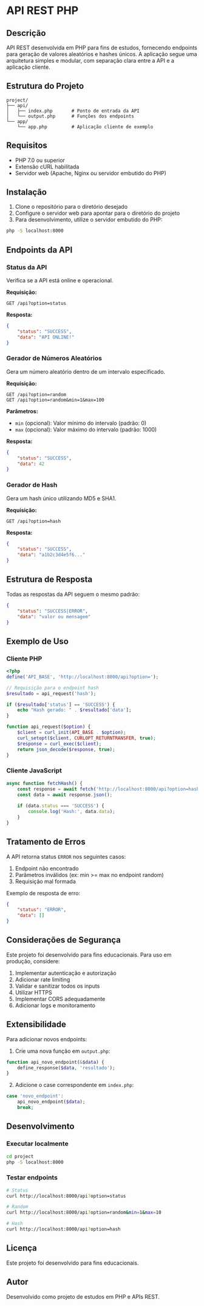 # API REST PHP

## Descrição

API REST desenvolvida em PHP para fins de estudos, fornecendo endpoints para geração de valores aleatórios e hashes únicos. A aplicação segue uma arquitetura simples e modular, com separação clara entre a API e a aplicação cliente.

## Estrutura do Projeto

```
project/
├── api/
│   ├── index.php       # Ponto de entrada da API
│   └── output.php      # Funções dos endpoints
└── app/
    └── app.php         # Aplicação cliente de exemplo
```

## Requisitos

- PHP 7.0 ou superior
- Extensão cURL habilitada
- Servidor web (Apache, Nginx ou servidor embutido do PHP)

## Instalação

1. Clone o repositório para o diretório desejado
2. Configure o servidor web para apontar para o diretório do projeto
3. Para desenvolvimento, utilize o servidor embutido do PHP:

```bash
php -S localhost:8000
```

## Endpoints da API

### Status da API

Verifica se a API está online e operacional.

**Requisição:**
```
GET /api?option=status
```

**Resposta:**
```json
{
    "status": "SUCCESS",
    "data": "API ONLINE!"
}
```

### Gerador de Números Aleatórios

Gera um número aleatório dentro de um intervalo especificado.

**Requisição:**
```
GET /api?option=random
GET /api?option=random&min=1&max=100
```

**Parâmetros:**
- `min` (opcional): Valor mínimo do intervalo (padrão: 0)
- `max` (opcional): Valor máximo do intervalo (padrão: 1000)

**Resposta:**
```json
{
    "status": "SUCCESS",
    "data": 42
}
```

### Gerador de Hash

Gera um hash único utilizando MD5 e SHA1.

**Requisição:**
```
GET /api?option=hash
```

**Resposta:**
```json
{
    "status": "SUCCESS",
    "data": "a1b2c3d4e5f6..."
}
```

## Estrutura de Resposta

Todas as respostas da API seguem o mesmo padrão:

```json
{
    "status": "SUCCESS|ERROR",
    "data": "valor ou mensagem"
}
```

## Exemplo de Uso

### Cliente PHP

```php
<?php
define('API_BASE', 'http://localhost:8000/api?option=');

// Requisição para o endpoint hash
$resultado = api_request('hash');

if ($resultado['status'] == 'SUCCESS') {
    echo "Hash gerado: " . $resultado['data'];
}

function api_request($option) {
    $client = curl_init(API_BASE . $option);
    curl_setopt($client, CURLOPT_RETURNTRANSFER, true);
    $response = curl_exec($client);
    return json_decode($response, true);
}
```

### Cliente JavaScript

```javascript
async function fetchHash() {
    const response = await fetch('http://localhost:8000/api?option=hash');
    const data = await response.json();
    
    if (data.status === 'SUCCESS') {
        console.log('Hash:', data.data);
    }
}
```

## Tratamento de Erros

A API retorna status `ERROR` nos seguintes casos:

1. Endpoint não encontrado
2. Parâmetros inválidos (ex: min >= max no endpoint random)
3. Requisição mal formada

Exemplo de resposta de erro:
```json
{
    "status": "ERROR",
    "data": []
}
```

## Considerações de Segurança

Este projeto foi desenvolvido para fins educacionais. Para uso em produção, considere:

1. Implementar autenticação e autorização
2. Adicionar rate limiting
3. Validar e sanitizar todos os inputs
4. Utilizar HTTPS
5. Implementar CORS adequadamente
6. Adicionar logs e monitoramento

## Extensibilidade

Para adicionar novos endpoints:

1. Crie uma nova função em `output.php`:
```php
function api_novo_endpoint(&$data) {
    define_response($data, 'resultado');
}
```

2. Adicione o case correspondente em `index.php`:
```php
case 'novo_endpoint':
    api_novo_endpoint($data);
    break;
```

## Desenvolvimento

### Executar localmente

```bash
cd project
php -S localhost:8000
```

### Testar endpoints

```bash
# Status
curl http://localhost:8000/api?option=status

# Random
curl http://localhost:8000/api?option=random&min=1&max=10

# Hash
curl http://localhost:8000/api?option=hash
```

## Licença

Este projeto foi desenvolvido para fins educacionais.

## Autor

Desenvolvido como projeto de estudos em PHP e APIs REST.